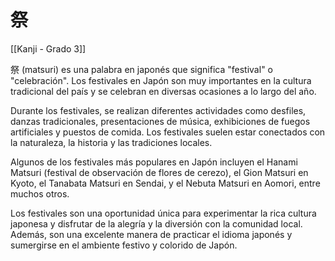 # 祭

[[Kanji - Grado 3]]

祭 (matsuri) es una palabra en japonés que significa "festival" o "celebración". Los festivales en Japón son muy importantes en la cultura tradicional del país y se celebran en diversas ocasiones a lo largo del año.

Durante los festivales, se realizan diferentes actividades como desfiles, danzas tradicionales, presentaciones de música, exhibiciones de fuegos artificiales y puestos de comida. Los festivales suelen estar conectados con la naturaleza, la historia y las tradiciones locales.

Algunos de los festivales más populares en Japón incluyen el Hanami Matsuri (festival de observación de flores de cerezo), el Gion Matsuri en Kyoto, el Tanabata Matsuri en Sendai, y el Nebuta Matsuri en Aomori, entre muchos otros.

Los festivales son una oportunidad única para experimentar la rica cultura japonesa y disfrutar de la alegría y la diversión con la comunidad local. Además, son una excelente manera de practicar el idioma japonés y sumergirse en el ambiente festivo y colorido de Japón.

